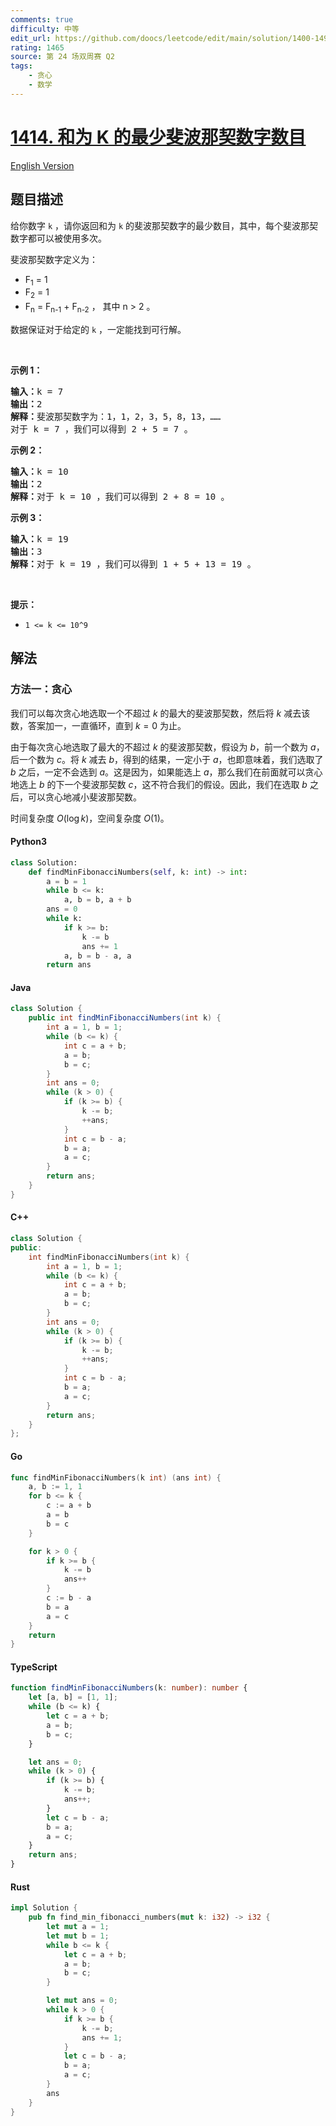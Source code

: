 ```yaml
---
comments: true
difficulty: 中等
edit_url: https://github.com/doocs/leetcode/edit/main/solution/1400-1499/1414.Find%20the%20Minimum%20Number%20of%20Fibonacci%20Numbers%20Whose%20Sum%20Is%20K/README.md
rating: 1465
source: 第 24 场双周赛 Q2
tags:
    - 贪心
    - 数学
---
```


<!-- problem:start -->

# [1414. 和为 K 的最少斐波那契数字数目](https://leetcode.cn/problems/find-the-minimum-number-of-fibonacci-numbers-whose-sum-is-k)

[English Version](/solution/1400-1499/1414.Find%20the%20Minimum%20Number%20of%20Fibonacci%20Numbers%20Whose%20Sum%20Is%20K/README_EN.md)

## 题目描述

<!-- description:start -->

<p>给你数字 <code>k</code>&nbsp;，请你返回和为&nbsp;<code>k</code>&nbsp;的斐波那契数字的最少数目，其中，每个斐波那契数字都可以被使用多次。</p>

<p>斐波那契数字定义为：</p>

<ul>
	<li>F<sub>1</sub> = 1</li>
	<li>F<sub>2</sub> = 1</li>
	<li>F<sub>n</sub> = F<sub>n-1</sub> + F<sub>n-2</sub>&nbsp;， 其中 n &gt; 2 。</li>
</ul>

<p>数据保证对于给定的 <code>k</code>&nbsp;，一定能找到可行解。</p>

<p>&nbsp;</p>

<p><strong>示例 1：</strong></p>

<pre><strong>输入：</strong>k = 7
<strong>输出：</strong>2 
<strong>解释：</strong>斐波那契数字为：1，1，2，3，5，8，13，&hellip;&hellip;
对于 k = 7 ，我们可以得到 2 + 5 = 7 。</pre>

<p><strong>示例 2：</strong></p>

<pre><strong>输入：</strong>k = 10
<strong>输出：</strong>2 
<strong>解释：</strong>对于 k = 10 ，我们可以得到 2 + 8 = 10 。
</pre>

<p><strong>示例 3：</strong></p>

<pre><strong>输入：</strong>k = 19
<strong>输出：</strong>3 
<strong>解释：</strong>对于 k = 19 ，我们可以得到 1 + 5 + 13 = 19 。
</pre>

<p>&nbsp;</p>

<p><strong>提示：</strong></p>

<ul>
	<li><code>1 &lt;= k &lt;= 10^9</code></li>
</ul>

<!-- description:end -->

## 解法

<!-- solution:start -->

### 方法一：贪心

我们可以每次贪心地选取一个不超过 $k$ 的最大的斐波那契数，然后将 $k$ 减去该数，答案加一，一直循环，直到 $k = 0$ 为止。

由于每次贪心地选取了最大的不超过 $k$ 的斐波那契数，假设为 $b$，前一个数为 $a$，后一个数为 $c$。将 $k$ 减去 $b$，得到的结果，一定小于 $a$，也即意味着，我们选取了 $b$ 之后，一定不会选到 $a$。这是因为，如果能选上 $a$，那么我们在前面就可以贪心地选上 $b$ 的下一个斐波那契数 $c$，这不符合我们的假设。因此，我们在选取 $b$ 之后，可以贪心地减小斐波那契数。

时间复杂度 $O(\log k)$，空间复杂度 $O(1)$。

<!-- tabs:start -->

#### Python3

```python
class Solution:
    def findMinFibonacciNumbers(self, k: int) -> int:
        a = b = 1
        while b <= k:
            a, b = b, a + b
        ans = 0
        while k:
            if k >= b:
                k -= b
                ans += 1
            a, b = b - a, a
        return ans
```

#### Java

```java
class Solution {
    public int findMinFibonacciNumbers(int k) {
        int a = 1, b = 1;
        while (b <= k) {
            int c = a + b;
            a = b;
            b = c;
        }
        int ans = 0;
        while (k > 0) {
            if (k >= b) {
                k -= b;
                ++ans;
            }
            int c = b - a;
            b = a;
            a = c;
        }
        return ans;
    }
}
```

#### C++

```cpp
class Solution {
public:
    int findMinFibonacciNumbers(int k) {
        int a = 1, b = 1;
        while (b <= k) {
            int c = a + b;
            a = b;
            b = c;
        }
        int ans = 0;
        while (k > 0) {
            if (k >= b) {
                k -= b;
                ++ans;
            }
            int c = b - a;
            b = a;
            a = c;
        }
        return ans;
    }
};
```

#### Go

```go
func findMinFibonacciNumbers(k int) (ans int) {
	a, b := 1, 1
	for b <= k {
		c := a + b
		a = b
		b = c
	}

	for k > 0 {
		if k >= b {
			k -= b
			ans++
		}
		c := b - a
		b = a
		a = c
	}
	return
}
```

#### TypeScript

```ts
function findMinFibonacciNumbers(k: number): number {
    let [a, b] = [1, 1];
    while (b <= k) {
        let c = a + b;
        a = b;
        b = c;
    }

    let ans = 0;
    while (k > 0) {
        if (k >= b) {
            k -= b;
            ans++;
        }
        let c = b - a;
        b = a;
        a = c;
    }
    return ans;
}
```

#### Rust

```rust
impl Solution {
    pub fn find_min_fibonacci_numbers(mut k: i32) -> i32 {
        let mut a = 1;
        let mut b = 1;
        while b <= k {
            let c = a + b;
            a = b;
            b = c;
        }

        let mut ans = 0;
        while k > 0 {
            if k >= b {
                k -= b;
                ans += 1;
            }
            let c = b - a;
            b = a;
            a = c;
        }
        ans
    }
}
```

<!-- tabs:end -->

<!-- solution:end -->

<!-- problem:end -->
